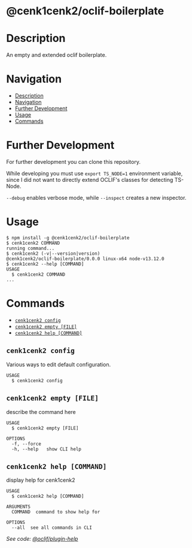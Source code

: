 # @cenk1cenk2/oclif-boilerplate

# Description

An empty and extended oclif boilerplate.

# Navigation

<!-- toc -->

- [Description](#description)
- [Navigation](#navigation)
- [Further Development](#further-development)
- [Usage](#usage)
- [Commands](#commands)
<!-- tocstop -->

# Further Development

For further development you can clone this repository.

While developing you must use `export TS_NODE=1` environment variable, since I did not want to directly extend OCLIF's classes for detecting TS-Node.

`--debug` enables verbose mode, while `--inspect` creates a new inspector.

# Usage

<!-- usage -->

```sh-session
$ npm install -g @cenk1cenk2/oclif-boilerplate
$ cenk1cenk2 COMMAND
running command...
$ cenk1cenk2 (-v|--version|version)
@cenk1cenk2/oclif-boilerplate/0.0.0 linux-x64 node-v13.12.0
$ cenk1cenk2 --help [COMMAND]
USAGE
  $ cenk1cenk2 COMMAND
...
```

<!-- usagestop -->

# Commands

<!-- commands -->

- [`cenk1cenk2 config`](#cenk1cenk2-config)
- [`cenk1cenk2 empty [FILE]`](#cenk1cenk2-empty-file)
- [`cenk1cenk2 help [COMMAND]`](#cenk1cenk2-help-command)

## `cenk1cenk2 config`

Various ways to edit default configuration.

```
USAGE
  $ cenk1cenk2 config
```

## `cenk1cenk2 empty [FILE]`

describe the command here

```
USAGE
  $ cenk1cenk2 empty [FILE]

OPTIONS
  -f, --force
  -h, --help   show CLI help
```

## `cenk1cenk2 help [COMMAND]`

display help for cenk1cenk2

```
USAGE
  $ cenk1cenk2 help [COMMAND]

ARGUMENTS
  COMMAND  command to show help for

OPTIONS
  --all  see all commands in CLI
```

_See code: [@oclif/plugin-help](https://github.com/oclif/plugin-help/blob/v3.0.1/src/commands/help.ts)_

<!-- commandsstop -->

